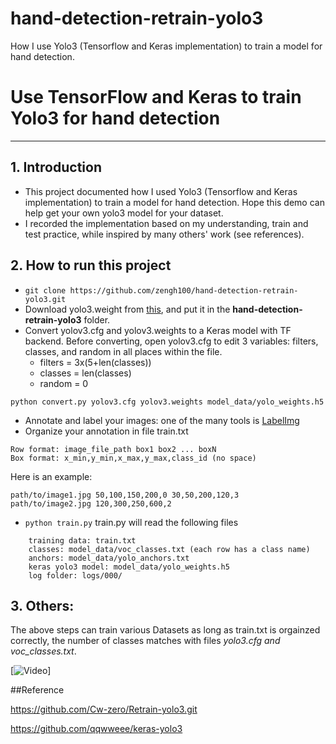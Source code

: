 # hand-detection-retrain-yolo3
How I use Yolo3 (Tensorflow and Keras implementation) to train a model for hand detection.
# Use TensorFlow and Keras to train Yolo3 for hand detection 
------
## 1. Introduction
- This project documented how I used Yolo3 (Tensorflow and Keras implementation) to train a model for hand detection. Hope this demo can help get your own yolo3 model for your dataset.
- I recorded the implementation based on my understanding, train and test practice, while inspired by many others' work (see references).

## 2. How to run this project
- `git clone https://github.com/zengh100/hand-detection-retrain-yolo3.git`
- Download yolo3.weight from [this](https://pjreddie.com/media/files/yolov3.weights), and put it in the **hand-detection-retrain-yolo3** folder.
- Convert yolov3.cfg and yolov3.weights to a Keras model with TF backend. Before converting, open yolov3.cfg to edit 3 variables: filters, classes, and random in all places within the file.
  * filters = 3x(5+len(classes))
  * classes = len(classes)
  * random = 0
```
python convert.py yolov3.cfg yolov3.weights model_data/yolo_weights.h5
```
- Annotate and label your images: one of the many tools is [LabelImg](https://github.com/tzutalin/labelImg)
- Organize your annotation in file train.txt
```
Row format: image_file_path box1 box2 ... boxN
Box format: x_min,y_min,x_max,y_max,class_id (no space)
```
Here is an example:
```
path/to/image1.jpg 50,100,150,200,0 30,50,200,120,3
path/to/image2.jpg 120,300,250,600,2
```
- `python train.py`
   train.py will read the following files
```
    training data: train.txt
    classes: model_data/voc_classes.txt (each row has a class name)  
    anchors: model_data/yolo_anchors.txt
    keras yolo3 model: model_data/yolo_weights.h5
    log folder: logs/000/
```
## 3. Others:
The above steps can train various Datasets as long as train.txt is orgainzed correctly, the number of classes matches with files *yolo3.cfg and voc_classes.txt*. 

[![Video](video/test-results.gif)]

##Reference

https://github.com/Cw-zero/Retrain-yolo3.git

https://github.com/qqwweee/keras-yolo3
